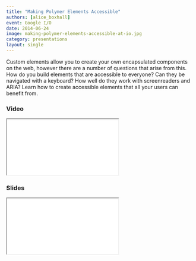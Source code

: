 ```yaml
---
title: "Making Polymer Elements Accessible"
authors: [alice_boxhall]
event: Google I/O
date: 2014-06-24
image: making-polymer-elements-accessible-at-io.jpg
category: presentations
layout: single
---
```


Custom elements allow you to create your own encapsulated components on the web,
however there are a number of questions that arise from this. How do you build
elements that are accessible to everyone? Can they be navigated with a keyboard?
How well do they work with screenreaders and ARIA? Learn how to create
accessible elements that all your users can benefit from.

<!-- Excerpt -->

### Video

<div class="iframe-wrap">
    <iframe src="//www.youtube.com/embed/_IBiXfxhF-A" itemprop="video"></iframe>
</div>

### Slides

<div class="iframe-wrap">
    <iframe src="//www.slideshare.net/slideshow/embed_code/36519773"></iframe>
</div>
